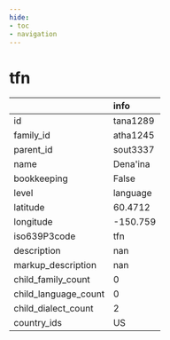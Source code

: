 ```yaml
---
hide:
- toc
- navigation
---
```

# tfn
|                      | info     |
|:---------------------|:---------|
| id                   | tana1289 |
| family_id            | atha1245 |
| parent_id            | sout3337 |
| name                 | Dena'ina |
| bookkeeping          | False    |
| level                | language |
| latitude             | 60.4712  |
| longitude            | -150.759 |
| iso639P3code         | tfn      |
| description          | nan      |
| markup_description   | nan      |
| child_family_count   | 0        |
| child_language_count | 0        |
| child_dialect_count  | 2        |
| country_ids          | US       |